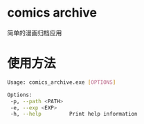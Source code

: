 # comics archive
 简单的漫画归档应用
 # 使用方法
 ```bash
 Usage: comics_archive.exe [OPTIONS]

Options:
  -p, --path <PATH>
  -e, --exp <EXP>
  -h, --help         Print help information
 ```
